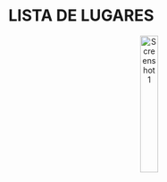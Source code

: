 <h1>LISTA DE LUGARES </h1>

<p align="center">
    <!-- Primera imagen al 50% -->
    <img src="https://github.com/user-attachments/assets/50589f58-15cf-4c9c-a2f7-50cf94617f23" alt="Screenshot 1" width="25%">
